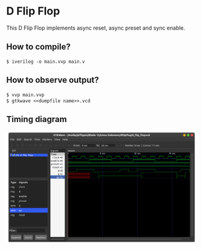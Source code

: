 # D Flip Flop
This D Flip Flop implements async reset, async preset and sync enable.

## How to compile?
```
$ iverilog -o main.vvp main.v
```

## How to observe output?
```
$ vvp main.vvp
$ gtkwave <<dumpfile name>>.vcd
```
## Timing diagram
![Timing](screenshot.png)